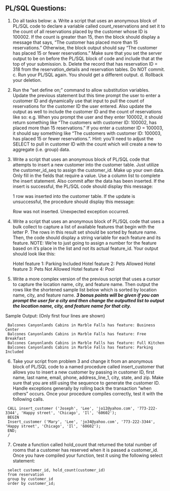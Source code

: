 ## PL/SQL Questions:

1. Do all tasks below:
   a. Write a script that uses an anonymous block of PL/SQL code to declare a variable called count_reservations and set it to the count of all reservations placed by the customer whose ID is 100002. If the count is greater than 15, then the block should display a message that says, “The customer has placed more than 15 reservations.” Otherwise, the block output should say “The customer has placed 15 or fewer reservations.” Make sure that you set the server output to be on before the PL/SQL block of code and include that at the top of your submission.
   b. Delete the record that has reservation ID = 318 from the reservation_details and reservation tables. Do NOT commit.
   c. Run your PL/SQL again. You should get a different output.
   d. Rollback your deletion.

2. Run the “set define on;” command to allow substitution variables.  Update the previous statement but this time prompt the user to enter a customer ID and dynamically use that input to pull the count of reservations for the customer ID the user entered.  Also update the output as well to include the customer ID and the count of reservations like so:
e.g. When you prompt the user and they enter 100002, it should return something like “The customers with customer ID: 100002, has placed more than 15 reservations.” If you enter a customer ID = 100003, it should say something like “The customers with customer ID: 100003, has placed 15 or fewer reservations.”. Hint: you’ll need to adjust the SELECT to pull in customer ID with the count which will create a new to aggregate (i.e. group) data.

3.    Write a script that uses an anonymous block of PL/SQL code that attempts to insert a new customer into the customer table. Just utilize the customer_id_seq to assign the customer_id. Make up your own data. Only fill in the fields that require a value. Use a column list to complete the insert statement. Also commit after the data has been inserted. If the insert is successful, the PL/SQL code should display this message:

      1 row was inserted into the customer table.
If the update is unsuccessful, the procedure should display this message:

      Row was not inserted. Unexpected exception occurred.
      
4. Write a script that uses an anonymous block of PL/SQL code that uses a bulk collect to capture a list of available features that begin with the letter P. The rows in this result set should be sorted by feature name. Then, the code should display a string variable for each feature and its feature.  NOTE: We’re to just going to assign a number for the feature based on it’s place in the list and not its actual feature_id. Your output should look like this: 

     Hotel feature 1: Parking Included
     Hotel feature 2: Pets Allowed
     Hotel feature 3: Pets Not Allowed
     Hotel feature 4: Pool
5.    Write a more complex version of the previous script that uses a cursor to capture the location name, city, and feature name.  Then output the rows like the shortened sample list below which is sorted by location name, city, and feature name. ***3 bonus points will be given if you can prompt the user for a city and then change the outputted list  to output the location name, city, and feature name for that city.***

Sample Output: (Only first four lines are shown)

     Balcones Canyonlands Cabins in Marble Falls has feature: Business Center
     Balcones Canyonlands Cabins in Marble Falls has feature: Free Breakfast
     Balcones Canyonlands Cabins in Marble Falls has feature: Full Kitchen
     Balcones Canyonlands Cabins in Marble Falls has feature: Parking Included

6.    Take your script from problem 3 and change it from an anonymous block of PL/SQL code to a named procedure called insert_customer that allows you to insert a new customer by passing in customer ID, first name, last name, email, phone, address_line_1, city, state, and zip. Make sure that you are still using the sequence to generate the customer ID.  Handle exceptions generally by rolling back the transaction “when others” occurs. Once your procedure compiles correctly, test it with the following calls.

     CALL insert_customer ('Joseph', 'Lee', 'jo12@yahoo.com', '773-222-3344', 'Happy street', 'Chicago', 'Il', '60602');
     BEGIN
     Insert_customer ('Mary', 'Lee', 'jo34@yahoo.com', '773-222-3344', 'Happy street', 'Chicago', 'Il', '60602');
     END;
     /  
7.    Create a function called hold_count that returned the total number of rooms that a customer has reserved when it is passed a customer_id. Once you have compiled your function, test it using the following select statement:

     select customer_id, hold_count(customer_id)  
     from reservation
     group by customer_id
     order by customer_id;
